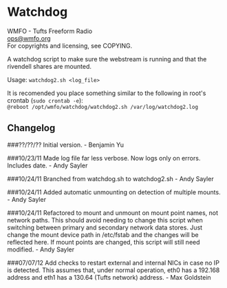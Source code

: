 Watchdog
========
WMFO - Tufts Freeform Radio  
ops@wmfo.org  
For copyrights and licensing, see COPYING.

A watchdog script to make sure the webstream is running and that the
rivendell shares are mounted.

Usage: `watchdog2.sh <log_file>`

It is recomended you place something similar to the following 
in root's crontab (`sudo crontab -e`):  
`@reboot /opt/wmfo/watchdog/watchdog2.sh /var/log/watchdog2.log`

Changelog
---------
###??/??/??
Initial version. - Benjamin Yu

###10/23/11
Made log file far less verbose. Now logs only on errors.
Includes date. - Andy Sayler

###10/24/11
Branched from watchdog.sh to watchdog2.sh - Andy Sayler

###10/24/11
Added automatic unmounting on detection of multiple mounts. - Andy Sayler

###10/24/11
Refactored to mount and unmount on mount point names,
not network paths. This should avoid needing to change
this script when switching between primary and secondary
network data stores. Just change the mount device
path in /etc/fstab and the changes will be reflected here.
If mount points are changed, this script will still need
modified. - Andy Sayler

###07/07/12
Add checks to restart external and internal NICs in case no IP
is detected. This assumes that, under normal operation, 
eth0 has a 192.168 address and eth1 has a 130.64 (Tufts network)
address. - Max Goldstein
